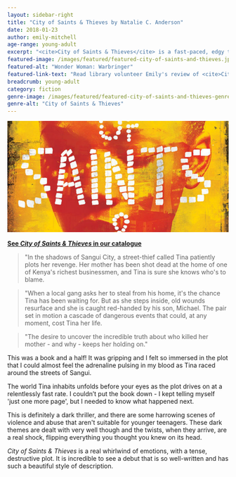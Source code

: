 ```yaml
---
layout: sidebar-right
title: "City of Saints & Thieves by Natalie C. Anderson"
date: 2018-01-23
author: emily-mitchell
age-range: young-adult
excerpt: "<cite>City of Saints & Thieves</cite> is a fast-paced, edgy thriller that immerses you in the characters' world and takes you through a whirlwind of emotions."
featured-image: /images/featured/featured-city-of-saints-and-thieves.jpg
featured-alt: "Wonder Woman: Warbringer"
featured-link-text: "Read library volunteer Emily's review of <cite>City of Saints & Thieves</cite>, by Natalie C. Anderson."
breadcrumb: young-adult
category: fiction
genre-image: /images/featured/featured-city-of-saints-and-thieves-genre.jpg
genre-alt: "City of Saints & Thieves"
---
```


![City of Saints & Thieves](/images/featured/featured-city-of-saints-and-thieves.jpg)

**[See <cite>City of Saints & Thieves</cite> in our catalogue](https://suffolk.spydus.co.uk/cgi-bin/spydus.exe/ENQ/OPAC/BIBENQ?BRN=2173689)**

> "In the shadows of Sangui City, a street-thief called Tina patiently plots her revenge. Her mother has been shot dead at the home of one of Kenya's richest businessmen, and Tina is sure she knows who's to blame.

> "When a local gang asks her to steal from his home, it's the chance Tina has been waiting for. But as she steps inside, old wounds resurface and she is caught red-handed by his son, Michael. The pair set in motion a cascade of dangerous events that could, at any moment, cost Tina her life.

> "The desire to uncover the incredible truth about who killed her mother - and why - keeps her holding on."

This was a book and a half! It was gripping and I felt so immersed in the plot that I could almost feel the adrenaline pulsing in my blood as Tina raced around the streets of Sangui.

The world Tina inhabits unfolds before your eyes as the plot drives on at a relentlessly fast rate. I couldn’t put the book down - I kept telling myself 'just one more page', but I needed to know what happened next.

This is definitely a dark thriller, and there are some harrowing scenes of violence and abuse that aren't suitable for younger teenagers. These dark themes are dealt with very well though and the twists, when they arrive, are a real shock, flipping everything you thought you knew on its head.

<cite>City of Saints & Thieves</cite> is a real whirlwind of emotions, with a tense, destructive plot. It is incredible to see a debut that is so well-written and has such a beautiful style of description.
